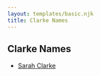 ```yaml
---
layout: templates/basic.njk
title: Clarke Names
---
```

## Clarke Names
- [Sarah Clarke](/people/9/93595493)